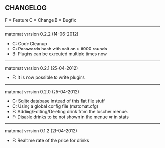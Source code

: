 CHANGELOG
---------

F = Feature
C = Change
B = Bugfix

---------------------------------
matomat version 0.2.2 (14-06-2012)

* C: Code Cleanup
* C: Passwords hash with salt an > 9000 rounds
* B: Plugins can be executed multiple times now

---------------------------------
matomat version 0.2.1 (25-04-2012)

* F: It is now possible to write plugins

---------------------------------
matomat version 0.2.0 (25-04-2012)

* C: Sqlite database instead of this flat file stuff
* C: Using a global config file (matomat.cfg)
* F: Adding/Editing/Deleting drink from the loscher menue.
* F: Disable drinks to be not shown in the menue or in stats


---------------------------------
matomat version 0.1.2 (21-04-2012)

* F: Realtime rate of the price for drinks


